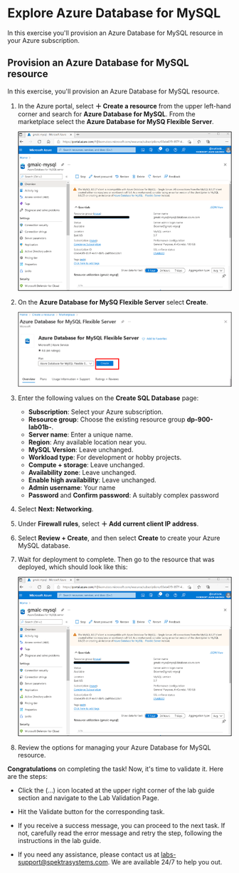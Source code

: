 # Explore Azure Database for MySQL

In this exercise you'll provision an Azure Database for MySQL resource in your Azure subscription.

## Provision an Azure Database for MySQL resource

In this exercise, you'll provision an Azure Database for MySQL resource.

1. In the Azure portal, select **&#65291; Create a resource** from the upper left-hand corner and search for **Azure Database for MySQL**. From the marketplace select the **Azure Database for MySQ Flexible Server**.
 
    ![Screenshot of Azure Database for MySQL deployment options](images/mysql-portal-dp900-1b.png)

1. On the **Azure Database for MySQ Flexible Server** select **Create**.
    

    ![Screenshot of Azure Database for MySQL deployment options](images/mysql-options-dp900-1b.png)

1. Enter the following values on the **Create SQL Database** page:
    - **Subscription**: Select your Azure subscription.
    - **Resource group**: Choose the existing resource group **dp-900-lab01b-<inject key="DeploymentID" enableCopy="false"/>**.
    - **Server name**: Enter a unique name.
    - **Region**: Any available location near you.
    - **MySQL Version**: Leave unchanged.
    - **Workload type**: For development or hobby projects.
    - **Compute + storage**: Leave unchanged.
    - **Availability zone**: Leave unchanged.
    - **Enable high availability**: Leave unchanged.
    - **Admin username**: Your name
    - **Password** and **Confirm password**: A suitably complex password

1. Select **Next: Networking**.

1. Under **Firewall rules**, select **&#65291; Add current client IP address**.

1. Select **Review + Create**, and then select **Create** to create your Azure MySQL database.

1. Wait for deployment to complete. Then go to the resource that was deployed, which should look like this:

    ![Screenshot of the Azure portal showing the Azure Database for MySQL page.](images/mysql-portal-dp900-1b.png)

1. Review the options for managing your Azure Database for MySQL resource.


**Congratulations** on completing the task! Now, it's time to validate it. Here are the steps:

 - Click the (...) icon located at the upper right corner of the lab guide section and navigate to the Lab Validation Page.
 
 - Hit the Validate button for the corresponding task.
 
 - If you receive a success message, you can proceed to the next task. If not, carefully read the error message and retry the step, following the instructions in the lab guide.
 
 - If you need any assistance, please contact us at labs-support@spektrasystems.com. We are available 24/7 to help you out.
